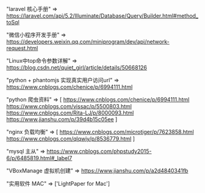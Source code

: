 "laravel 核心手册" => https://laravel.com/api/5.2/Illuminate/Database/Query/Builder.html#method_toSql

"微信小程序开发手册" => https://developers.weixin.qq.com/miniprogram/dev/api/network-request.html

"Linux中top命令参数详解" => https://blog.csdn.net/quiet_girl/article/details/50668126

"python + phantomjs 实现真实用户访问url" => https://www.cnblogs.com/chenice/p/6994111.html

"python 爬虫资料" => [
https://www.cnblogs.com/chenice/p/6994111.html
https://www.cnblogs.com/vissac/p/5500803.html
https://www.cnblogs.com/Rita-LJ/p/8000093.html
https://www.jianshu.com/p/39d4b15c05ee
]

"nginx 负载均衡" => [
https://www.cnblogs.com/microtiger/p/7623858.html
https://www.cnblogs.com/qlqwjy/p/8536779.html
]

"mysql 主从" => https://www.cnblogs.com/phpstudy2015-6/p/6485819.html#_label7

"VBoxManage 虚拟机创建" => https://www.jianshu.com/p/a2d4840341fb

"实用软件 MAC" => ['LightPaper for Mac']
